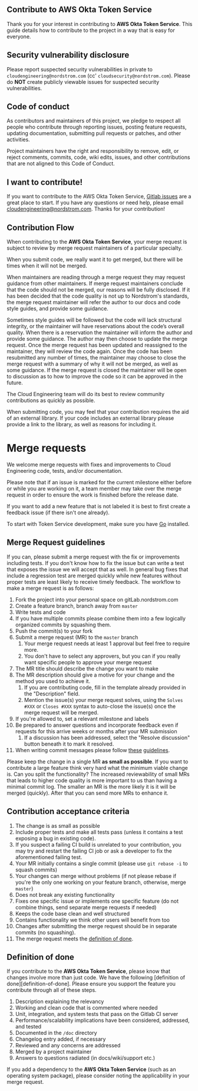 ## Contribute to AWS Okta Token Service

Thank you for your interest in contributing to **AWS Okta Token Service**. This guide details how
to contribute to the project in a way that is easy for everyone.

## Security vulnerability disclosure

Please report suspected security vulnerabilities in private to
`cloudengineering@nordstrom.com` (cc' `cloudsecurity@nordstrom.com`). Please do **NOT** create publicly viewable issues for suspected security
vulnerabilities.

## Code of conduct

As contributors and maintainers of this project, we pledge to respect all
people who contribute through reporting issues, posting feature requests,
updating documentation, submitting pull requests or patches, and other
activities.

Project maintainers have the right and responsibility to remove, edit, or
reject comments, commits, code, wiki edits, issues, and other contributions
that are not aligned to this Code of Conduct.

## I want to contribute!

If you want to contribute to the AWS Okta Token Service, [Gitlab issues](https://gitlab.nordstrom.com/public-cloud/aws-okta-token-service/issues)
are a great place to start. If you have any questions or need help, please email cloudengineering@nordstrom.com. Thanks for your contribution!

## Contribution Flow

When contributing to the **AWS Okta Token Service**, your merge request is subject to review by merge request maintainers of a particular specialty.

When you submit code, we really want it to get merged, but there will be times when it will not be merged.

When maintainers are reading through a merge request they may request guidance from other maintainers. If merge request maintainers conclude that the code should not be merged, our reasons will be fully disclosed. If it has been decided that the code quality is not up to Nordstrom's standards, the merge request maintainer will refer the author to our docs and code style guides, and provide some guidance.

Sometimes style guides will be followed but the code will lack structural integrity, or the maintainer will have reservations about the code’s overall quality. When there is a reservation the maintainer will inform the author and provide some guidance.  The author may then choose to update the merge request. Once the merge request has been updated and reassigned to the maintainer, they will review the code again. Once the code has been resubmitted any number of times, the maintainer may choose to close the merge request with a summary of why it will not be merged, as well as some guidance. If the merge request is closed the maintainer will be open to discussion as to how to improve the code so it can be approved in the future.

The Cloud Engineering team will do its best to review community contributions as quickly as possible.

When submitting code, you may feel that your contribution requires the aid of an external library. If your code includes an external library please provide a link to the library, as well as reasons for including it.

# Merge requests

We welcome merge requests with fixes and improvements to Cloud Engineering code, tests,
and/or documentation.

Please note that if an issue is marked for the current milestone either before
or while you are working on it, a team member may take over the merge request
in order to ensure the work is finished before the release date.

If you want to add a new feature that is not labeled it is best to first create
a feedback issue (if there isn't one already).


To start with Token Service development, make sure you have [Go](https://golang.org/doc/install) installed.

## Merge Request guidelines

If you can, please submit a merge request with the fix or improvements
including tests. If you don't know how to fix the issue but can write a test
that exposes the issue we will accept that as well. In general bug fixes that
include a regression test are merged quickly while new features without proper
tests are least likely to receive timely feedback. The workflow to make a merge
request is as follows:

1. Fork the project into your personal space on gitLab.nordstrom.com
1. Create a feature branch, branch away from `master`
1. Write tests and code
1. If you have multiple commits please combine them into a few logically organized commits by squashing them.
1. Push the commit(s) to your fork
1. Submit a merge request (MR) to the `master` branch
   1. Your merge request needs at least 1 approval but feel free to require more.
   1. You don't have to select any approvers, but you can if you really want
      specific people to approve your merge request
1. The MR title should describe the change you want to make
1. The MR description should give a motive for your change and the method you used to achieve it.
   1. If you are contributing code, fill in the template already provided in the
      "Description" field.
   1. Mention the issue(s) your merge request solves, using the `Solves #XXX` or
      `Closes #XXX` syntax to auto-close the issue(s) once the merge request will
      be merged.
1. If you're allowed to, set a relevant milestone and labels
1. Be prepared to answer questions and incorporate feedback even if requests
   for this arrive weeks or months after your MR submission
   1. If a discussion has been addressed, select the "Resolve discussion" button
      beneath it to mark it resolved.
1. When writing commit messages please follow
   [these](http://tbaggery.com/2008/04/19/a-note-about-git-commit-messages.html)
   [guidelines](http://chris.beams.io/posts/git-commit/).

Please keep the change in a single MR **as small as possible**. If you want to
contribute a large feature think very hard what the minimum viable change is.
Can you split the functionality? The increased reviewability of small MRs that leads to higher code quality is more important
to us than having a minimal commit log. The smaller an MR is the more likely it
is it will be merged (quickly). After that you can send more MRs to enhance it.

## Contribution acceptance criteria

1. The change is as small as possible
1. Include proper tests and make all tests pass (unless it contains a test
   exposing a bug in existing code).
1. If you suspect a failing CI build is unrelated to your contribution, you may
   try and restart the failing CI job or ask a developer to fix the
   aforementioned failing test.
1. Your MR initially contains a single commit (please use `git rebase -i` to
   squash commits)
1. Your changes can merge without problems (if not please rebase if you're the
   only one working on your feature branch, otherwise, merge `master`)
1. Does not break any existing functionality
1. Fixes one specific issue or implements one specific feature (do not combine
   things, send separate merge requests if needed)
1. Keeps the code base clean and well structured
1. Contains functionality we think other users will benefit from too
1. Changes after submitting the merge request should be in separate commits
   (no squashing).
1. The merge request meets the [definition of done](#definition-of-done).

## Definition of done

If you contribute to the **AWS Okta Token Service**, please know that changes involve more than just
code. We have the following [definition of done][definition-of-done]. Please ensure you support
the feature you contribute through all of these steps.

1. Description explaining the relevancy
1. Working and clean code that is commented where needed
1. Unit, integration, and system tests that pass on the Gitlab CI server
1. Performance/scalability implications have been considered, addressed, and tested
1. Documented in the `/doc` directory
1. Changelog entry added, if necessary
1. Reviewed and any concerns are addressed
1. Merged by a project maintainer
1. Answers to questions radiated (in docs/wiki/support etc.)

If you add a dependency to the **AWS Okta Token Service** (such as an operating system package), please
consider noting the applicability in your merge request.
